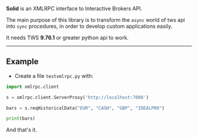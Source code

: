 **Solid** is an XMLRPC interface to Interactive Brokers API.

The main purpose of this library is to transform the `async` world of tws api into `sync` procedures, in order to develop custom applications easily.

It needs TWS **9.76.1** or greater python api to work.

---

## Example
* Create a file `testxmlrpc.py` with:

```Python
import xmlrpc.client

s = xmlrpc.client.ServerProxy('http://localhost:7080')

bars = s.reqHistoricalData("EUR", "CASH", "GBP", "IDEALPRO")

print(bars)
```

And that's it.